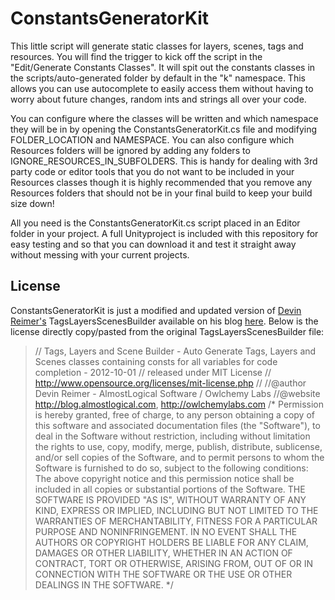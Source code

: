 ConstantsGeneratorKit
=====================

This little script will generate static classes for layers, scenes, tags and resources. You will find the trigger to kick off the script in the "Edit/Generate Constants Classes". It will spit out the constants classes in the scripts/auto-generated folder by default in the "k" namespace. This allows you can use autocomplete to easily access them without having to worry about future changes, random ints and strings all over your code.

You can configure where the classes will be written and which namespace they will be in by opening the ConstantsGeneratorKit.cs file and modifying FOLDER_LOCATION and NAMESPACE. You can also configure which Resources folders will be ignored by adding any folders to IGNORE_RESOURCES_IN_SUBFOLDERS. This is handy for dealing with 3rd party code or editor tools that you do not want to be included in your Resources classes though it is highly recommended that you remove any Resources folders that should not be in your final build to keep your build size down!

All you need is the ConstantsGeneratorKit.cs script placed in an Editor folder in your project. A full Unityproject is included with this repository for easy testing and so that you can download it and test it straight away without messing with your current projects.



License
---

ConstantsGeneratorKit is just a modified and updated version of [Devin Reimer's](https://twitter.com/DevinReimer) TagsLayersScenesBuilder available on his blog [here](http://blog.almostlogical.com/resources/TagsLayersScenesBuilder.cs). Below is the license directly copy/pasted from the original TagsLayersScenesBuilder file:


>// Tags, Layers and Scene Builder - Auto Generate Tags, Layers and Scenes classes containing consts for all variables for code completion - 2012-10-01
// released under MIT License
// http://www.opensource.org/licenses/mit-license.php
//
//@author		Devin Reimer - AlmostLogical Software / Owlchemy Labs
//@website 		http://blog.almostlogical.com, http://owlchemylabs.com
/*
Permission is hereby granted, free of charge, to any person obtaining a copy of this software and associated documentation files (the "Software"), to deal in the Software without restriction, including without limitation the rights to use, copy, modify, merge, publish, distribute, sublicense, and/or sell copies of the Software, and to permit persons to whom the Software is furnished to do so, subject to the following conditions:
The above copyright notice and this permission notice shall be included in all copies or substantial portions of the Software.
THE SOFTWARE IS PROVIDED "AS IS", WITHOUT WARRANTY OF ANY KIND, EXPRESS OR IMPLIED, INCLUDING BUT NOT LIMITED TO THE WARRANTIES OF MERCHANTABILITY, FITNESS FOR A PARTICULAR PURPOSE AND NONINFRINGEMENT. IN NO EVENT SHALL THE AUTHORS OR COPYRIGHT HOLDERS BE LIABLE FOR ANY CLAIM, DAMAGES OR OTHER LIABILITY, WHETHER IN AN ACTION OF CONTRACT, TORT OR OTHERWISE, ARISING FROM, OUT OF OR IN CONNECTION WITH THE SOFTWARE OR THE USE OR OTHER DEALINGS IN THE SOFTWARE.
*/